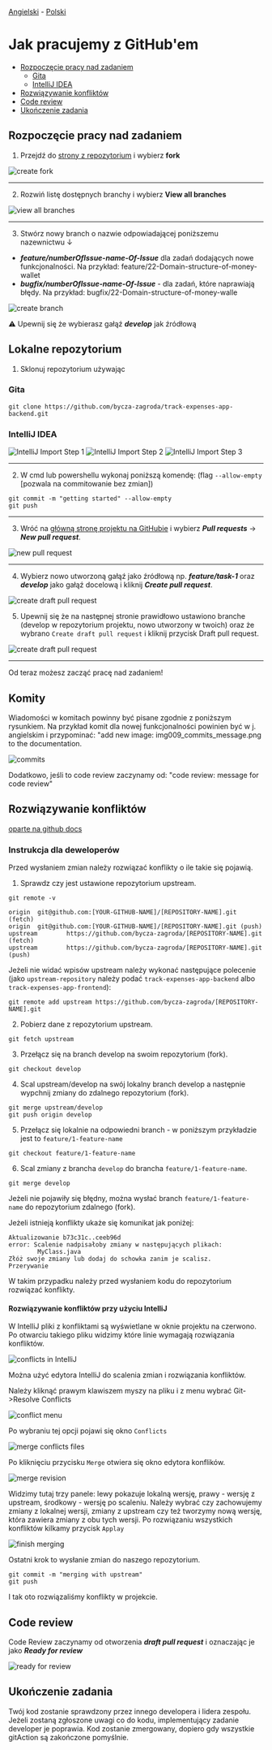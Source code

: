 [Angielski](GITHUB_WORK.md) - [<ins>Polski</ins>](GITHUB_WORK.pl.md)

# Jak pracujemy z GitHub'em

* [Rozpoczęcie pracy nad zadaniem](#Rozpoczęcie-pracy-nad-zadaniem)
  - [Gita](#gita)
  - [IntelliJ IDEA](#intellij-idea)
* [Rozwiązywanie konfliktów](#Rozwiązywanie-konfliktów)
* [Code review](#code-review)
* [Ukończenie zadania](#Ukończenie-zadania)

## Rozpoczęcie pracy nad zadaniem

1. Przejdź do [strony z repozytorium](https://github.com/bycza-zagroda/track-expenses-app-backend) i wybierz **fork**

![create fork](images/img001_create_fork.png)

---

2. Rozwiń listę dostępnych branchy i wybierz **View all branches**

![view all branches](images/img002_switch_branch.png)

---

3. Stwórz nowy branch o nazwie odpowiadającej poniższemu nazewnictwu ↓

- **_feature/numberOfIssue-name-Of-Issue_** dla zadań dodających nowe funkcjonalności. Na przykład:
   feature/22-Domain-structure-of-money-wallet
- **_bugfix/numberOfIssue-name-Of-Issue_** -  dla zadań, które naprawiają błędy. Na przykład: 
    bugfix/22-Domain-structure-of-money-walle

![create branch](images/img003_create_branch.png)

⚠ Upewnij się że wybierasz gałąź **_develop_** jak źródłową

## Lokalne repozytorium

1. Sklonuj repozytorium używając

### Gita

`git clone https://github.com/bycza-zagroda/track-expenses-app-backend.git`

### IntelliJ IDEA

![IntelliJ Import Step 1](images/img008_intellij_import_step_1.png)
![IntelliJ Import Step 2](images/img008_intellij_import_step_2.png)
![IntelliJ Import Step 3](images/img008_intellij_import_step_3.png)


---

2. W cmd lub powershellu wykonaj poniższą komendę: (flag `--allow-empty` [pozwala na commitowanie bez zmian])

```shell
git commit -m "getting started" --allow-empty
git push
```

---

3. Wróć na [główną stronę projektu na GitHubie](https://github.com/bycza-zagroda/track-expenses-app-backend) i wybierz **_Pull requests_** -> **_New pull request_**.

![new pull request](images/img004_new_pull_request.png)

---

4. Wybierz nowo utworzoną gałąź jako źródłową np. **_feature/task-1_** oraz 
**_develop_** jako gałąź docelową i kliknij **_Create pull request_**.

![create draft pull request](images/img005_create_pull_request.png)

5. Upewnij się że na następnej stronie prawidłowo ustawiono branche (develop w repozytorium projektu, nowo utworzony w twoich) oraz że wybrano `Create draft pull request` i kliknij przycisk Draft pull request.  

![create draft pull request](images/img006_draft_pull_request.png)

---

Od teraz możesz zacząć pracę nad zadaniem!

## Komity
Wiadomości w komitach powinny być pisane zgodnie z poniższym rysunkiem. 
Na przykład komit dla nowej funkcjonalności powinien być w j. angielskim i przypominać: "add new image: 
img009_commits_message.png to the documentation.

![commits](images/img009_commits_message.png)

Dodatkowo, jeśli to code review zaczynamy od: "code review: message for code review"

## Rozwiązywanie konfliktów
[oparte na github docs](https://docs.github.com/en/pull-requests/collaborating-with-pull-requests/working-with-forks/syncing-a-fork)

### Instrukcja dla deweloperów
Przed wysłaniem zmian należy rozwiązać konflikty o ile takie się pojawią.
1. Sprawdz czy jest ustawione repozytorium upstream.
```shell
git remote -v

origin  git@github.com:[YOUR-GITHUB-NAME]/[REPOSITORY-NAME].git (fetch)
origin  git@github.com:[YOUR-GITHUB-NAME]/[REPOSITORY-NAME].git (push)
upstream        https://github.com/bycza-zagroda/[REPOSITORY-NAME].git (fetch)
upstream        https://github.com/bycza-zagroda/[REPOSITORY-NAME].git (push)
```

Jeżeli nie widać wpisów upstream należy wykonać następujące polecenie (jako `upstream-repository` należy podać `track-expenses-app-backend` albo `track-expenses-app-frontend`):

```shell
git remote add upstream https://github.com/bycza-zagroda/[REPOSITORY-NAME].git
```
2. Pobierz dane z repozytorium upstream.
```shell
git fetch upstream
```
3. Przełącz się na branch develop na swoim repozytorium (fork).
```shell
git checkout develop
```
4. Scal upstream/develop na swój lokalny branch develop a następnie wypchnij zmiany do zdalnego repozytorium (fork).
```shell
git merge upstream/develop
git push origin develop
```
5. Przełącz się lokalnie na odpowiedni branch - w poniższym przykładzie jest to `feature/1-feature-name`

```shell
git checkout feature/1-feature-name
```
6. Scal zmiany z brancha `develop` do brancha `feature/1-feature-name`.

```shell
git merge develop
```
Jeżeli nie pojawiły się błędny, można wysłać branch `feature/1-feature-name` do repozytorium zdalnego (fork).

Jeżeli istnieją konflikty ukaże się komunikat jak poniżej:

```shell
Aktualizowanie b73c31c..ceeb96d
error: Scalenie nadpisałoby zmiany w następujących plikach:
        MyClass.java
Złóż swoje zmiany lub dodaj do schowka zanim je scalisz.
Przerywanie
```

W takim przypadku należy przed wysłaniem kodu do repozytorium rozwiązać konflikty.

#### Rozwiązywanie konfliktów przy użyciu IntelliJ

W IntelliJ pliki z konfliktami są wyświetlane w oknie projektu na czerwono. Po otwarciu takiego pliku widzimy które linie wymagają rozwiązania konfliktów.    

![conflicts in IntelliJ](images/img011_resolve_conflicts_intellij.png)

Można użyć edytora IntelliJ do scalenia zmian i rozwiązania konfliktów. 

Należy kliknąć prawym klawiszem myszy na pliku i z menu wybrać Git->Resolve Conflicts

![conflict menu](images/img016_resolve_conflict_menu.png)

Po wybraniu tej opcji pojawi się okno `Conflicts`

![merge conflicts files](images/img012_conflicts.png)

Po kliknięciu przycisku `Merge` otwiera się okno edytora konflików.

![merge revision](images/img013_merge_revision.png)

Widzimy tutaj trzy panele: lewy pokazuje lokalną wersję, prawy - wersję z upstream, środkowy - wersję po scaleniu. 
Należy wybrać czy zachowujemy zmiany z lokalnej wersji, zmiany z upstream czy też tworzymy nową wersję, która 
zawiera zmiany z obu tych wersji. 
Po rozwiązaniu wszystkich konfliktów kilkamy przycisk `Applay`

![finish merging](images/img014_merge_revision_finish.png)

Ostatni krok to wysłanie zmian do naszego repozytorium. 

```shell
git commit -m "merging with upstream"
git push
```
I tak oto rozwiązaliśmy konflikty w projekcie. 

## Code review

Code Review zaczynamy od otworzenia **_draft pull request_** i oznaczając je jako **_Ready for review_**

![ready for review](images/img007_ready_for_review.png)

## Ukończenie zadania

Twój kod zostanie sprawdzony przez innego developera i lidera zespołu. Jeżeli zostaną zgłoszone uwagi co do kodu, 
implementujący zadanie developer je poprawia. Kod zostanie zmergowany, dopiero gdy wszystkie gitAction są zakończone pomyślnie.
